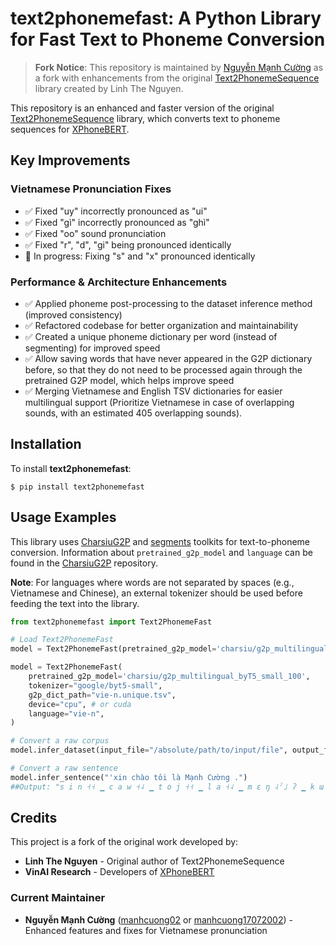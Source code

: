 # text2phonemefast: A Python Library for Fast Text to Phoneme Conversion

> **Fork Notice**: This repository is maintained by [Nguyễn Mạnh Cường](https://github.com/manhcuong02) as a fork with enhancements from the original [Text2PhonemeSequence](https://github.com/thelinhbkhn2014/Text2PhonemeSequence) library created by Linh The Nguyen.

This repository is an enhanced and faster version of the original [Text2PhonemeSequence](https://github.com/thelinhbkhn2014/Text2PhonemeSequence) library, which converts text to phoneme sequences for [XPhoneBERT](https://github.com/VinAIResearch/XPhoneBERT).

## Key Improvements

### Vietnamese Pronunciation Fixes

- ✅ Fixed "uy" incorrectly pronounced as "ui"
- ✅ Fixed "gì" incorrectly pronounced as "ghì" 
- ✅ Fixed "oo" sound pronunciation
- ✅ Fixed "r", "d", "gi" being pronounced identically
- 🔄 In progress: Fixing "s" and "x" pronounced identically

### Performance & Architecture Enhancements

- ✅ Applied phoneme post-processing to the dataset inference method (improved consistency)
- ✅ Refactored codebase for better organization and maintainability
- ✅ Created a unique phoneme dictionary per word (instead of segmenting) for improved speed
- ✅ Allow saving words that have never appeared in the G2P dictionary before, so that they do not need to be processed again through the pretrained G2P model, which helps improve speed
- ✅ Merging Vietnamese and English TSV dictionaries for easier multilingual support (Prioritize Vietnamese in case of overlapping sounds, with an estimated 405 overlapping sounds).

## Installation <a name="install"></a>

To install **text2phonemefast**:

```
$ pip install text2phonemefast
```

## Usage Examples <a name="example"></a>

This library uses [CharsiuG2P](https://github.com/lingjzhu/CharsiuG2P/tree/main) and [segments](https://pypi.org/project/segments/) toolkits for text-to-phoneme conversion. Information about `pretrained_g2p_model` and `language` can be found in the [CharsiuG2P](https://github.com/lingjzhu/CharsiuG2P/tree/main) repository.

**Note**: For languages where words are not separated by spaces (e.g., Vietnamese and Chinese), an external tokenizer should be used before feeding the text into the library.

```python
from text2phonemefast import Text2PhonemeFast

# Load Text2PhonemeFast
model = Text2PhonemeFast(pretrained_g2p_model='charsiu/g2p_multilingual_byT5_small_100', language='eng-us', device="cpu")

model = Text2PhonemeFast(
    pretrained_g2p_model='charsiu/g2p_multilingual_byT5_small_100',
    tokenizer="google/byt5-small",
    g2p_dict_path="vie-n.unique.tsv",
    device="cpu", # or cuda
    language="vie-n",
)

# Convert a raw corpus
model.infer_dataset(input_file="/absolute/path/to/input/file", output_file="/absolute/path/to/output/file") 

# Convert a raw sentence
model.infer_sentence("'xin chào tôi là Mạnh Cường .")
##Output: "s i n ˧˧ ▁ c a w ˧˨ ▁ t o j ˧˧ ▁ l a ˧˨ ▁ m ɛ ŋ ˨ˀ˩ ʔ ▁ k ɯ ə ŋ ˧˨ ▁ ."
```

## Credits

This project is a fork of the original work developed by:
- **Linh The Nguyen** - Original author of Text2PhonemeSequence
- **VinAI Research** - Developers of [XPhoneBERT](https://github.com/VinAIResearch/XPhoneBERT)

### Current Maintainer
- **Nguyễn Mạnh Cường** ([manhcuong02](https://github.com/manhcuong02) or [manhcuong17072002](https://github.com/manhcuong17072002)) - Enhanced features and fixes for Vietnamese pronunciation
